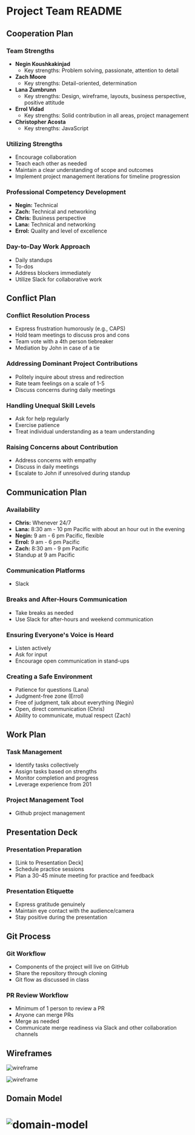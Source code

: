 # Project Team README

## Cooperation Plan

### Team Strengths

- **Negin Koushkakinjad**
  - Key strengths: Problem solving, passionate, attention to detail
- **Zach Moore**
  - Key strengths: Detail-oriented, determination
- **Lana Zumbrunn**
  - Key strengths: Design, wireframe, layouts, business perspective, positive attitude
- **Errol Vidad**
  - Key strengths: Solid contribution in all areas, project management
- **Christopher Acosta**
  - Key strengths: JavaScript

### Utilizing Strengths

- Encourage collaboration
- Teach each other as needed
- Maintain a clear understanding of scope and outcomes
- Implement project management iterations for timeline progression

### Professional Competency Development

- **Negin:** Technical
- **Zach:** Technical and networking
- **Chris:** Business perspective
- **Lana:** Technical and networking
- **Errol:** Quality and level of excellence

### Day-to-Day Work Approach

- Daily standups
- To-dos
- Address blockers immediately
- Utilize Slack for collaborative work

## Conflict Plan

### Conflict Resolution Process

- Express frustration humorously (e.g., CAPS)
- Hold team meetings to discuss pros and cons
- Team vote with a 4th person tiebreaker
- Mediation by John in case of a tie

### Addressing Dominant Project Contributions

- Politely inquire about stress and redirection
- Rate team feelings on a scale of 1-5
- Discuss concerns during daily meetings

### Handling Unequal Skill Levels

- Ask for help regularly
- Exercise patience
- Treat individual understanding as a team understanding

### Raising Concerns about Contribution

- Address concerns with empathy
- Discuss in daily meetings
- Escalate to John if unresolved during standup

## Communication Plan

### Availability

- **Chris:** Whenever 24/7
- **Lana:** 8:30 am - 10 pm Pacific with about an hour out in the evening
- **Negin:** 9 am - 6 pm Pacific, flexible
- **Errol:** 9 am - 6 pm Pacific
- **Zach:** 8:30 am - 9 pm Pacific
- Standup at 9 am Pacific

### Communication Platforms

- Slack

### Breaks and After-Hours Communication

- Take breaks as needed
- Use Slack for after-hours and weekend communication

### Ensuring Everyone's Voice is Heard

- Listen actively
- Ask for input
- Encourage open communication in stand-ups

### Creating a Safe Environment

- Patience for questions (Lana)
- Judgment-free zone (Errol)
- Free of judgment, talk about everything (Negin)
- Open, direct communication (Chris)
- Ability to communicate, mutual respect (Zach)

## Work Plan

### Task Management

- Identify tasks collectively
- Assign tasks based on strengths
- Monitor completion and progress
- Leverage experience from 201

### Project Management Tool

- Github project management

## Presentation Deck

### Presentation Preparation

- [Link to Presentation Deck]
- Schedule practice sessions
- Plan a 30-45 minute meeting for practice and feedback

### Presentation Etiquette

- Express gratitude genuinely
- Maintain eye contact with the audience/camera
- Stay positive during the presentation

## Git Process

### Git Workflow

- Components of the project will live on GitHub
- Share the repository through cloning
- Git flow as discussed in class

### PR Review Workflow

- Minimum of 1 person to review a PR
- Anyone can merge PRs
- Merge as needed
- Communicate merge readiness via Slack and other collaboration channels

## Wireframes

![wireframe](src/assets/cinemood-wireframe.png)

![wireframe](src/assets/tune-therapy-wireframe-301.png)

## Domain Model

![domain-model](src/assets/domain-model-tune-therapy-301.png)
=======

